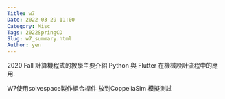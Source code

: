 ```yaml
---
Title: w7
Date: 2022-03-29 11:00
Category: Misc
Tags: 2022SpringCD
Slug: w7_summary.html
Author: yen
---
```


2020 Fall 計算機程式的教學主要介紹 Python 與 Flutter 在機械設計流程中的應用.

<!-- PELICAN_END_SUMMARY -->

W7使用solvespace製作組合桿件 放到CoppeliaSim 模擬測試

